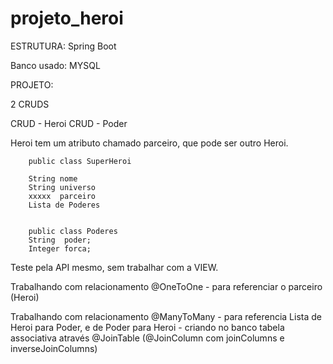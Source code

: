 # projeto_heroi
      
ESTRUTURA: Spring Boot

Banco usado: MYSQL

PROJETO:

  2 CRUDS
  
  CRUD - Heroi
  CRUD - Poder
 
 Heroi tem um atributo chamado parceiro, que pode ser outro Heroi.
 
        public class SuperHeroi

        String nome
        String universo 
        xxxxx  parceiro
        Lista de Poderes


        public class Poderes
        String  poder;
        Integer forca;


Teste pela API mesmo, sem trabalhar com a VIEW.


Trabalhando com relacionamento @OneToOne - para referenciar o parceiro (Heroi)

Trabalhando com relacionamento @ManyToMany - para referencia Lista de Heroi para Poder, e de Poder para Heroi 
          - criando no banco tabela associativa através @JoinTable (@JoinColumn com joinColumns e inverseJoinColumns)



 
 
